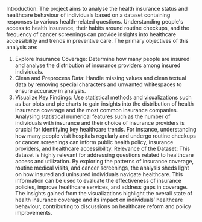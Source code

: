 Introduction:
The project aims to analyse the health insurance status and healthcare behaviour of individuals
based on a dataset containing responses to various health-related questions. Understanding
people's access to health insurance, their habits around routine checkups, and the frequency of
cancer screenings can provide insights into healthcare accessibility and trends in preventive care.
The primary objectives of this analysis are:
1. Explore Insurance Coverage: Determine how many people are insured and analyse the
distribution of insurance providers among insured individuals.
2. Clean and Preprocess Data: Handle missing values and clean textual data by removing
special characters and unwanted whitespaces to ensure accuracy in analysis.
3. Visualize Key Findings: Use statistical methods and visualizations such as bar plots and
pie charts to gain insights into the distribution of health insurance coverage and the most
common insurance companies.
Analysing statistical numerical features such as the number of individuals with insurance and
their choice of insurance providers is crucial for identifying key healthcare trends. For
instance, understanding how many people visit hospitals regularly and undergo routine
checkups or cancer screenings can inform public health policy, insurance providers, and
healthcare accessibility.
Relevance of the Dataset:
This dataset is highly relevant for addressing questions related to healthcare access and
utilization. By exploring the patterns of insurance coverage, routine medical visits, and
cancer screenings, the analysis sheds light on how insured and uninsured individuals navigate
healthcare. This information can be used to evaluate the effectiveness of insurance policies,
improve healthcare services, and address gaps in coverage.
The insights gained from the visualizations highlight the overall state of health insurance
coverage and its impact on individuals’ healthcare behaviour, contributing to discussions on
healthcare reform and policy improvements.
